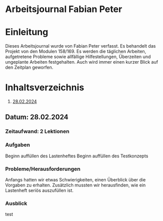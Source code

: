 # Arbeitsjournal Fabian Peter

# Einleitung
Dieses Arbeitsjournal wurde von Fabian Peter verfasst. Es behandelt das Projekt von den Modulen 158/169. 
Es werden die täglichen Arbeiten, aufgetretene Probleme
sowie allfällige Hilfestellungen, Überzeiten und ungeplante Arbeiten
festgehalten. Auch wird immer einen kurzer Blick auf den Zeitplan geworfen.


# Inhaltsverzeichnis

1. [28.02.2024](#datum-28022024)


## Datum: 28.02.2024

### Zeitaufwand: 2 Lektionen

### Aufgaben
Beginn auffüllen des Lastenheftes
Beginn auffüllen des Testkonzepts

### Probleme/Herausforderungen
Anfangs hatten wir etwas Schwierigkeiten, einen Überblick über die Vorgaben zu erhalten. Zusätzlich mussten wir herausfinden, wie ein Lastenheft seriös auszufüllen ist. 

### Ausblick
test
